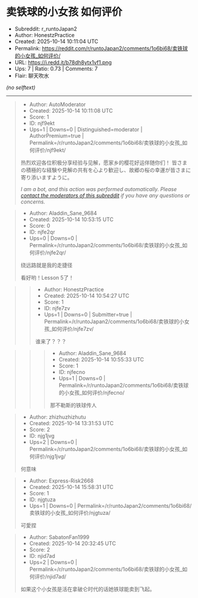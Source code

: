 # 卖铁球的小女孩 如何评价

- Subreddit: r_runtoJapan2
- Author: HonestzPractice
- Created: 2025-10-14 10:11:04 UTC
- Permalink: https://reddit.com/r/runtoJapan2/comments/1o6bi68/卖铁球的小女孩_如何评价/
- URL: https://i.redd.it/b78dh8ytx1vf1.png
- Ups: 7 | Ratio: 0.73 | Comments: 7
- Flair: 聊天吹水

_(no selftext)_

---

> - Author: AutoModerator
> - Created: 2025-10-14 10:11:08 UTC
> - Score: 1
> - ID: njf9ekt
> - Ups=1 | Downs=0 | Distinguished=moderator | AuthorPremium=true | Permalink=/r/runtoJapan2/comments/1o6bi68/卖铁球的小女孩_如何评价/njf9ekt/
>
> 热烈欢迎各位积极分享经验与见解，愿家乡的樱花好运伴随你们！
> 皆さまの積極的な経験や見解の共有を心より歓迎し、故郷の桜の幸運が皆さまに寄り添いますように。
> 
> *I am a bot, and this action was performed automatically. Please [contact the moderators of this subreddit](/message/compose/?to=/r/runtoJapan2) if you have any questions or concerns.*

> - Author: Aladdin_Sane_9684
> - Created: 2025-10-14 10:53:15 UTC
> - Score: 0
> - ID: njfe2qr
> - Ups=0 | Downs=0 | Permalink=/r/runtoJapan2/comments/1o6bi68/卖铁球的小女孩_如何评价/njfe2qr/
>
> 绕远路就是我的走捷径
> 
> 看好哟！Lesson 5了！

>> - Author: HonestzPractice
>> - Created: 2025-10-14 10:54:27 UTC
>> - Score: 1
>> - ID: njfe7zv
>> - Ups=1 | Downs=0 | Submitter=true | Permalink=/r/runtoJapan2/comments/1o6bi68/卖铁球的小女孩_如何评价/njfe7zv/
>>
>> 谁来了？？？

>>> - Author: Aladdin_Sane_9684
>>> - Created: 2025-10-14 10:55:33 UTC
>>> - Score: 1
>>> - ID: njfecno
>>> - Ups=1 | Downs=0 | Permalink=/r/runtoJapan2/comments/1o6bi68/卖铁球的小女孩_如何评价/njfecno/
>>>
>>> 那不勒斯的铁球传人

> - Author: zhizhuzhizhutu
> - Created: 2025-10-14 13:31:53 UTC
> - Score: 2
> - ID: njg1jvg
> - Ups=2 | Downs=0 | Permalink=/r/runtoJapan2/comments/1o6bi68/卖铁球的小女孩_如何评价/njg1jvg/
>
> 何意味

> - Author: Express-Risk2668
> - Created: 2025-10-14 15:58:31 UTC
> - Score: 1
> - ID: njgtuza
> - Ups=1 | Downs=0 | Permalink=/r/runtoJapan2/comments/1o6bi68/卖铁球的小女孩_如何评价/njgtuza/
>
> 可愛捏

> - Author: SabatonFan1999
> - Created: 2025-10-14 20:32:45 UTC
> - Score: 2
> - ID: njid7ad
> - Ups=2 | Downs=0 | Permalink=/r/runtoJapan2/comments/1o6bi68/卖铁球的小女孩_如何评价/njid7ad/
>
> 如果这个小女孩是活在拿破仑时代的话她铁球能卖到飞起。
